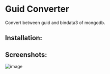 # Guid Converter

Convert between guid and bindata3 of mongodb.

## Installation:

## Screenshots:
![image](https://github.com/NDiiong/Flow.Launcher.Plugin.GuidConverter/assets/48197320/b094dd74-32ad-4256-bf72-a2c80d1450c9)
